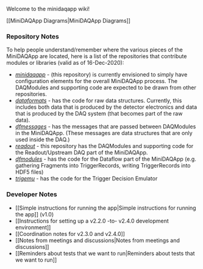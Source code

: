Welcome to the minidaqapp wiki!

[[MiniDAQApp Diagrams|MiniDAQApp Diagrams]]

### Repository Notes

To help people understand/remember where the various pieces of the MiniDAQApp are located, here is a list of the repositories that contribute modules or libraries (valid as of 16-Dec-2020):
* [_minidaqapp_](https://github.com/DUNE-DAQ/dataformats) - (this repository) is currently envisioned to simply have configuration elements for the overall MiniDAQApp process. The DAQModules and supporting code are expected to be drawn from other repositories.
* [_dataformats_](https://github.com/DUNE-DAQ/dataformats) - has the code for raw data structures.  Currently, this includes both data that is produced by the detector electronics and data that is produced by the DAQ system (that becomes part of the raw data). 
* [_dfmessages_](https://github.com/DUNE-DAQ/dfmessages) - has the messages that are passed between DAQModules in the MiniDAQApp.  (These messages are data structures that are only used inside the DAQ.)
* [_readout_](https://github.com/DUNE-DAQ/readout) - this repository has the DAQModules and supporting code for the Readout/Upstream DAQ part of the MiniDAQApp.
* [_dfmodules_](https://github.com/DUNE-DAQ/dfmodules) - has the code for the Dataflow part of the MiniDAQApp (e.g. gathering Fragments into TriggerRecords, writing TriggerRecords into HDF5 files)
* [_trigemu_](https://github.com/DUNE-DAQ/trigemu) - has the code for the Trigger Decision Emulator

### Developer Notes
* [[Simple instructions for running the app|Simple instructions for running the app]] (v1.0)
* [[Instructions for setting up a v2.2.0 -to- v2.4.0 development environment]]
* [[Coordination notes for v2.3.0 and v2.4.0]]
* [[Notes from meetings and discussions|Notes from meetings and discussions]]
* [[Reminders about tests that we want to run|Reminders about tests that we want to run]]

